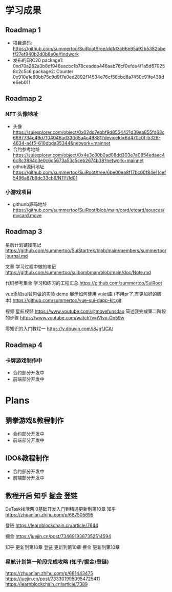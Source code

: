 # 学习成果

## Roadmap  1  
- 项目源码: https://github.com/summertoo/SuiRoot/tree/ddfd3c66e95a92b5382bbeff27ef940b2d0b8e0e/findwork
- 发布的ERC20
package1: 0xd70a262a3b8df948eacbc1b78ceadda446aab76cf0efde4f1a5d670258c2c5c6
package2: Counter 0x910e1e80bb75c9d9f7e0ed2892f14534e76cf58cbd8a7450c91fe439de6eb011

## Roadmap  2  

### NFT 头像地址
* 头像
https://suiexplorer.com/object/0x02dd7ebbf9d8554421d39ea855fd63c6697734c49d7104046ad330d5a4c49381?deviceId=6d470c0f-b326-4634-a4f5-610dbda35344&network=mainnet
* 合约参考地址
https://suiexplorer.com/object/0x4e3c80b0ad08dd303e7a0854edaec46c8c3884c3e0c6c5673a53c5ceb2674b38?network=mainnet
* github源码地址
https://github.com/summertoo/SuiRoot/tree/6be00ea8f17bc00f84e11cef5496a87b9dc33cb6/NTF/fd01

### 小游戏项目
* githunb源码地址
https://github.com/summertoo/SuiRoot/blob/main/card/etcard/sources/mycard.move


## Roadmap  3  

星航计划链接笔记
https://github.com/summertoo/SuiStartrek/blob/main/members/summertoo/journal.md

文章
学习过程中做的笔记
https://github.com/summertoo/suibombman/blob/main/doc/Note.md

代码参考集合
学习和练习的工程汇总
https://github.com/summertoo/SuiRoot

vue添加sui钱包做的实验 demo 展示如何使用 vuiet库 (不用pr了,有更加好的版本)
https://github.com/summertoo/vue-sui-dapp-kit.git

视频
星航视频 https://www.youtube.com/@movefunsdao
简述我完成第二阶段的步骤
https://www.youtube.com/watch?v=iVlvx-On59w

零知识的入门教程一
https://v.douyin.com/i8JgfJCA/

## Roadmap  4  
### 卡牌游戏制作中
* 合约部分开发中
* 前端部分开发中

# Plans
## 猜拳游戏&教程制作
* 合约部分开发中
* 前端部分开发中

## IDO&教程制作
* 合约部分开发中
* 前端部分开发中


## 教程开启 知乎 掘金 登链
DeTask找活网 0基础开发入门到精通更新到第10章
知乎
https://zhuanlan.zhihu.com/p/687505695

登链
https://learnblockchain.cn/article/7644

掘金
https://juejin.cn/post/7346919387352514594

知乎 更新到第10章
登链 更新到第10章
掘金 更新到第10章


### 星航计划第一阶段完成攻略 (知乎/掘金/登链)
https://zhuanlan.zhihu.com/p/681443475
https://juejin.cn/post/7333019950954725411
https://learnblockchain.cn/article/7389

